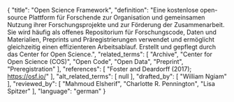 {
    "title": "Open Science Framework",
    "definition": "Eine kostenlose open-source Plattform für Forschende zur Organisation und gemeinsamen Nutzung ihrer Forschungsprojekte und zur Förderung der Zusammenarbeit. Sie wird häufig als offenes Repositorium für Forschungscode, Daten und Materialien, Preprints und Präregistrierungen verwendet und ermöglicht gleichzeitig einen effizienteren Arbeitsablauf. Erstellt und gepflegt durch das Center for Open Science.",
    "related_terms": [
        "Archive",
        "Center for Open Science (COS)",
        "Open Code",
        "Open Data",
        "Preprint",
        "Preregistration"
    ],
    "references": [
        "Foster and Deardorff (2017); https://osf.io/"
    ],
    "alt_related_terms": [
        null
    ],
    "drafted_by": [
        "William Ngiam"
    ],
    "reviewed_by": [
        "Mahmoud Elsherif",
        "Charlotte R. Pennington",
        "Lisa Spitzer"
    ],
    "language": "german"
}